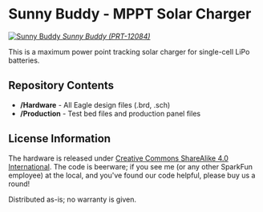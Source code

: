 Sunny Buddy - MPPT Solar Charger
================================

[![Sunny Buddy](https://cdn.sparkfun.com/assets/parts/8/7/1/3/12084-01.jpg)
*Sunny Buddy (PRT-12084)*](https://www.sparkfun.com/products/12084)


This is a maximum power point tracking solar charger for single-cell LiPo batteries. 

Repository Contents
-------------------
* **/Hardware** - All Eagle design files (.brd, .sch)
* **/Production** - Test bed files and production panel files


License Information
-------------------
The hardware is released under [Creative Commons ShareAlike 4.0 International](https://creativecommons.org/licenses/by-sa/4.0/).
The code is beerware; if you see me (or any other SparkFun employee) at the local, and you've found our code helpful, please buy us a round!

Distributed as-is; no warranty is given.
